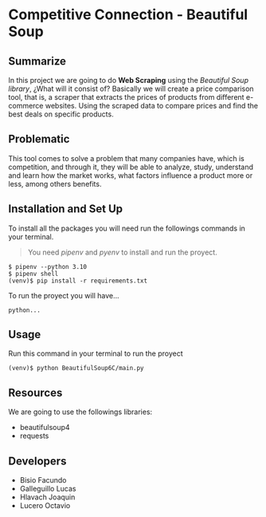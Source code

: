# Competitive Connection - Beautiful Soup
## Summarize
In this project we are going to do **Web Scraping** using the *Beautiful Soup library*, ¿What will it consist of? Basically we will create a price comparison tool, that is, a scraper that extracts the prices of products from different e-commerce websites. Using the scraped data to compare prices and find the best deals on specific products.

## Problematic
This tool comes to solve a problem that many companies have, which is competition, and through it, they will be able to analyze, study, understand and learn how the market works, what factors influence a product more or less, among others benefits.

## Installation and Set Up
To install all the packages you will need run the followings commands in your terminal.

> You need *pipenv* and *pyenv* to install and run the proyect.

```
$ pipenv --python 3.10
$ pipenv shell
(venv)$ pip install -r requirements.txt
```
To run the proyect you will have...
```
python...
```
## Usage
Run this command in your terminal to run the proyect
```
(venv)$ python BeautifulSoup6C/main.py
```
## Resources
We are going to use the followings libraries:
* beautifulsoup4 
* requests

## Developers
* Bisio Facundo
* Galleguillo Lucas
* Hlavach Joaquin
* Lucero Octavio
